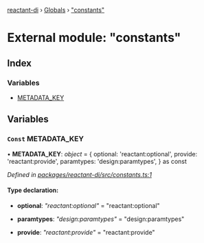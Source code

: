 [reactant-di](../README.md) › [Globals](../globals.md) › ["constants"](_constants_.md)

# External module: "constants"

## Index

### Variables

* [METADATA_KEY](_constants_.md#const-metadata_key)

## Variables

### `Const` METADATA_KEY

• **METADATA_KEY**: *object* = {
  optional: 'reactant:optional',
  provide: 'reactant:provide',
  paramtypes: 'design:paramtypes',
} as const

*Defined in [packages/reactant-di/src/constants.ts:1](https://github.com/unadlib/reactant/blob/ecdc150/packages/reactant-di/src/constants.ts#L1)*

#### Type declaration:

* **optional**: *"reactant:optional"* = "reactant:optional"

* **paramtypes**: *"design:paramtypes"* = "design:paramtypes"

* **provide**: *"reactant:provide"* = "reactant:provide"
